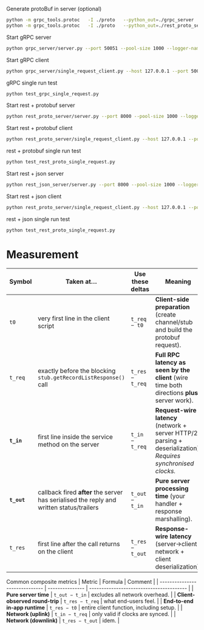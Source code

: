 
Generate protoBuf in server (optional)

```bash
python -m grpc_tools.protoc   -I ./proto   --python_out=./grpc_server   --grpc_python_out=./grpc_server   ./proto/records.proto
python -m grpc_tools.protoc   -I ./proto   --python_out=./rest_proto_server   --grpc_python_out=./rest_proto_server   ./proto/records.proto
```

Start gRPC server
```bash
python grpc_server/server.py --port 50051 --pool-size 1000 --logger-name grpc-server  --log-file data/test-grpc-server.jsonl
```

Start gRPC client
```bash
python grpc_server/single_request_client.py --host 127.0.0.1 --port 50051 --count 100 --logger-name grpc-client --log-file data/test-grpc-client.jsonl
```

gRPC single run test
```bash
python test_grpc_single_request.py 
```

Start rest + protobuf server
```bash
python rest_proto_server/server.py --port 8000 --pool-size 1000 --logger-name rest_proto_server  --log-file data/test-rest-proto-server.jsonl
```

Start rest + protobuf client
```bash
python rest_proto_server/single_request_client.py --host 127.0.0.1 --port 8000 --count 100 --logger-name rest_proto_server --log-file data/test-rest-proto-client.jsonl
```

rest + protobuf single run test
```bash
python test_rest_proto_single_request.py 
```

Start rest + json server
```bash
python rest_json_server/server.py --port 8000 --pool-size 1000 --logger-name rest_json_server  --log-file data/test-rest-json-server.jsonl
```

Start rest + json client
```bash
python rest_proto_server/single_request_client.py --host 127.0.0.1 --port 8000 --count 100 --logger-name rest_proto_server --log-file data/test-rest-json-client.jsonl
```

rest + json single run test
```bash
python test_rest_proto_single_request.py 
```

# Measurement
| Symbol      | Taken at…                                                                                | **Use these deltas** | Meaning                                                                                                          |
| ----------- | ---------------------------------------------------------------------------------------- | -------------------- | ---------------------------------------------------------------------------------------------------------------- |
| `t0`        | very first line in the client script                                                     | `t_req − t0`         | **Client-side preparation** (create channel/stub and build the protobuf request).                                |
| `t_req`     | exactly before the blocking `stub.getRecordListResponse()` call                          | `t_res − t_req`      | **Full RPC latency as seen by the client** (wire time both directions **plus** server work).                     |
| **`t_in`**  | first line inside the service method on the server                                       | `t_in − t_req`       | **Request-wire latency** (network + server HTTP/2 parsing + deserialization).<br>*Requires synchronised clocks.* |
| **`t_out`** | callback fired **after** the server has serialised the reply and written status/trailers | `t_out − t_in`       | **Pure server processing time** (your handler + response marshalling).                                           |
| `t_res`     | first line after the call returns on the client                                          | `t_res − t_out`      | **Response-wire latency** (server→client network + client deserialization).                                      |

Common composite metrics
| Metric                         | Formula         | Comment                                  |
| ------------------------------ | --------------- | ---------------------------------------- |
| **Pure server time**           | `t_out − t_in`  | excludes all network overhead.           |
| **Client-observed round-trip** | `t_res − t_req` | what end-users feel.                     |
| **End-to-end in-app runtime**  | `t_res − t0`    | entire client function, including setup. |
| **Network (uplink)**           | `t_in − t_req`  | only valid if clocks are synced.         |
| **Network (downlink)**         | `t_res − t_out` | idem.                                    |
